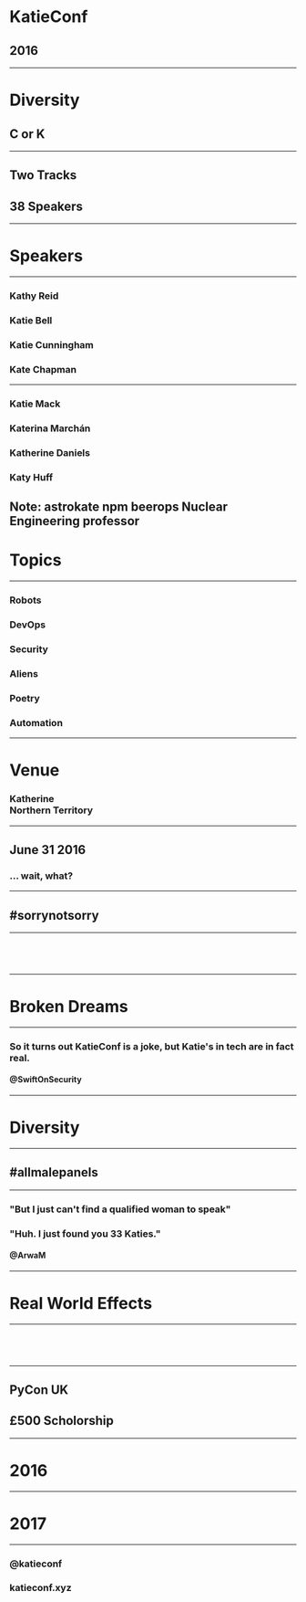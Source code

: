 # KatieConf <!-- .slide: data-background="pictures/header_image.jpg" data-background-transition="none" --> <!-- .slide: class="center" -->
## 2016
---
# Diversity <!-- .slide: data-background="pictures/soft_header_image.jpg" data-background-transition="none" --> <!-- .slide: class="center" -->
## C or K <!-- .slide: class="center" -->
---
## Two Tracks <!-- .slide: data-background="pictures/soft_header_image.jpg" data-background-transition="none" --> <!-- .slide: class="center" -->
## 38 Speakers <!-- .slide: class="center" -->
---
# Speakers <!-- .slide: data-background="pictures/soft_header_image.jpg" data-background-transition="none" --> <!-- .slide: class="center" -->
---
### Kathy Reid <!-- .slide: data-background="pictures/soft_header_image.jpg" data-background-transition="none" --> <!-- .slide: class="center" -->
### Katie Bell
### Katie Cunningham
### Kate Chapman
---
### Katie Mack <!-- .slide: data-background="pictures/soft_header_image.jpg" data-background-transition="none" --> <!-- .slide: class="center" -->
### Katerina Marchán <!-- .slide: class="center" -->
### Katherine Daniels <!-- .slide: class="center" -->
### Katy Huff

Note: astrokate
npm 
beerops 
Nuclear Engineering professor
---
# Topics <!-- .slide: data-background="pictures/soft_header_image.jpg" data-background-transition="none" --> <!-- .slide: class="center" -->
---
### Robots <!-- .slide: data-background="pictures/soft_header_image.jpg" data-background-transition="none" --> <!-- .slide: class="center" -->
### DevOps
### Security
### Aliens
### Poetry
### Automation
---
# Venue <!-- .slide: class="center" -->
### Katherine<br>Northern Territory <!-- .slide: data-background="pictures/soft_header_image.jpg" data-background-transition="none" --> <!-- .slide: class="center" -->
---
## June 31 2016 <!-- .slide: data-background="pictures/soft_header_image.jpg" data-background-transition="none" --> <!-- .slide: class="center" -->
### ... wait, what? <!-- .element: class="fragment" -->
---
## #sorrynotsorry<!-- .slide: data-background="pictures/soft_header_image.jpg" data-background-transition="none" --> <!-- .slide: class="center" -->
---
## &nbsp; <!-- .slide: data-background="pictures/soft_header_image.jpg" data-background-transition="none" -->
---
# Broken Dreams<!-- .slide: data-background="pictures/soft_header_image.jpg" data-background-transition="none" --> <!-- .slide: class="center" -->
---
### So it turns out KatieConf is a joke, but Katie's in tech are in fact real. <!-- .slide: data-background="pictures/soft_header_image.jpg" data-background-transition="none" -->
#### @SwiftOnSecurity <!-- .slide: class="center" -->
---
# Diversity<!-- .slide: data-background="pictures/soft_header_image.jpg" data-background-transition="none" --> <!-- .slide: class="center" -->
---
## #allmalepanels<!-- .slide: data-background="pictures/soft_header_image.jpg" data-background-transition="none" --> <!-- .slide: class="center" -->
---
### "But I just can't find a qualified woman to speak" <!-- .slide: data-background="pictures/soft_header_image.jpg" data-background-transition="none" --> <!-- .slide: class="center" -->
### "Huh. I just found you 33 Katies." <!-- .slide: class="center" -->
#### @ArwaM
---
# Real World Effects <!-- .slide: data-background="pictures/soft_header_image.jpg" data-background-transition="none" --> <!-- .slide: class="center" -->
---
## &nbsp; <!-- .slide: data-background="pictures/pyconuk.png" data-background-transition="none" --> <!-- .slide: class="center" -->
---
## PyCon UK <!-- .slide: data-background="pictures/soft_pyconuk.png" data-background-transition="none" --> <!-- .slide: class="center" -->
## £500 Scholorship
---
# 2016<!-- .slide: data-background="pictures/soft_header_image.jpg" data-background-transition="none" --> <!-- .slide: class="center" -->
---
# 2017<!-- .slide: data-background="pictures/soft_2017.jpg" data-background-transition="none" --> <!-- .slide: class="center" -->
---
### @katieconf <!-- .slide: data-background="pictures/soft_2017.jpg" data-background-transition="none" --> <!-- .slide: class="center" -->
### katieconf.xyz <!-- .slide: class="center" -->